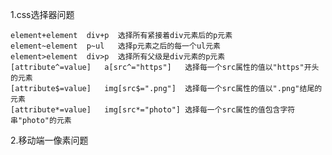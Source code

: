 1.css选择器问题    

    element+element  div+p  选择所有紧接着div元素后的p元素    
    element~element  p~ul   选择p元素之后的每一个ul元素    
    element>element  div>p  选择所有父级是div元素的p元素    
    [attribute^=value]   a[src^="https"]   选择每一个src属性的值以"https"开头的元素    
    [attribute$=value]   img[src$=".png"]  选择每一个src属性的值以".png"结尾的元素    
    [attribute*=value]   img[src*="photo"] 选择每一个src属性的值包含字符串"photo"的元素    
 
2.移动端一像素问题
